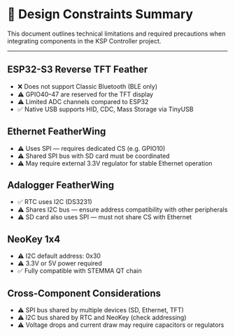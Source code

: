# 🚧 Design Constraints Summary

This document outlines technical limitations and required precautions when integrating components in the KSP Controller project.

---

## ESP32-S3 Reverse TFT Feather
- ❌ Does not support Classic Bluetooth (BLE only)
- ⚠️ GPIO40–47 are reserved for the TFT display
- ⚠️ Limited ADC channels compared to ESP32
- ✅ Native USB supports HID, CDC, Mass Storage via TinyUSB

## Ethernet FeatherWing
- ⚠️ Uses SPI — requires dedicated CS (e.g. GPIO10)
- ⚠️ Shared SPI bus with SD card must be coordinated
- ⚠️ May require external 3.3V regulator for stable Ethernet operation

## Adalogger FeatherWing
- ✅ RTC uses I2C (DS3231)
- ⚠️ Shares I2C bus — ensure address compatibility with other peripherals
- ⚠️ SD card also uses SPI — must not share CS with Ethernet

## NeoKey 1x4
- ⚠️ I2C default address: 0x30
- ⚠️ 3.3V or 5V power required
- ✅ Fully compatible with STEMMA QT chain

## Cross-Component Considerations
- ⚠️ SPI bus shared by multiple devices (SD, Ethernet, TFT)
- ⚠️ I2C bus shared by RTC and NeoKey (check addressing)
- ⚠️ Voltage drops and current draw may require capacitors or regulators

